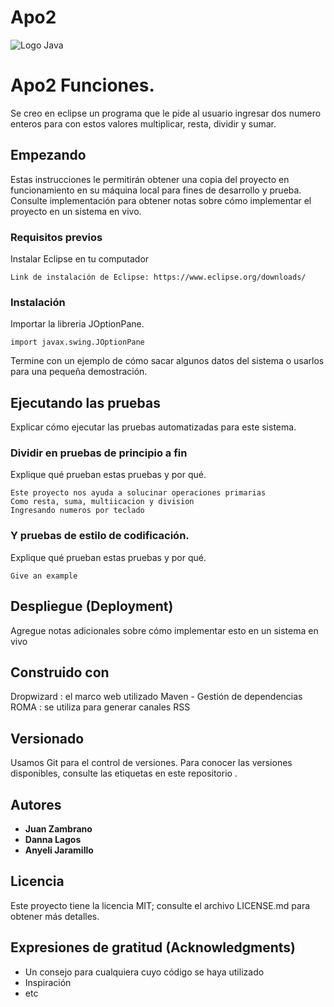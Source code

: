 # Apo2
![Logo Java](https://seeklogo.com/images/J/java-logo-7833D1D21A-seeklogo.com.png)

# Apo2 Funciones.

Se creo en eclipse un programa que le pide al usuario ingresar dos numero enteros para con estos valores multiplicar, resta, dividir y sumar.  

## Empezando

Estas instrucciones le permitirán obtener una copia del proyecto en funcionamiento en su máquina local para fines de desarrollo y prueba. Consulte implementación para obtener notas sobre cómo implementar el proyecto en un sistema en vivo.

### Requisitos previos

Instalar Eclipse en tu computador

```
Link de instalación de Eclipse: https://www.eclipse.org/downloads/
```


### Instalación

Importar la libreria JOptionPane.


```
import javax.swing.JOptionPane
```

Termine con un ejemplo de cómo sacar algunos datos del sistema o usarlos para una pequeña demostración.

## Ejecutando las pruebas

Explicar cómo ejecutar las pruebas automatizadas para este sistema.

### Dividir en pruebas de principio a fin

Explique qué prueban estas pruebas y por qué.

```
Este proyecto nos ayuda a solucinar operaciones primarias
Como resta, suma, multiicacion y division
Ingresando numeros por teclado
```

### Y pruebas de estilo de codificación.


Explique qué prueban estas pruebas y por qué.

```
Give an example
```

## Despliegue (Deployment)

Agregue notas adicionales sobre cómo implementar esto en un sistema en vivo


## Construido con

Dropwizard : el marco web utilizado
Maven - Gestión de dependencias
ROMA : se utiliza para generar canales RSS

## Versionado

Usamos Git para el control de versiones. Para conocer las versiones disponibles, consulte las etiquetas en este repositorio .

## Autores

* **Juan Zambrano**
* **Danna Lagos**
* **Anyeli Jaramillo** 


## Licencia

Este proyecto tiene la licencia MIT; consulte el archivo LICENSE.md para obtener más detalles.

## Expresiones de gratitud (Acknowledgments)

* Un consejo para cualquiera cuyo código se haya utilizado
* Inspiración
* etc
